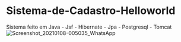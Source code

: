 # Sistema-de-Cadastro-Helloworld
Sistema feito em Java - Jsf - Hibernate - Jpa - Postgresql - Tomcat
![Screenshot_20210108-005035_WhatsApp](https://user-images.githubusercontent.com/74872760/103972134-1d3f0b00-514b-11eb-9f6e-cac559580e1d.jpg)
